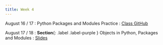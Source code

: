 ```yaml
---
title: Week 4
---
```


August 16 / 17
: Python Packages and Modules Practice
  : [Class GitHub](https://github.com/jdposada/oop_202230)

August 17 / 18
: **Section**{: .label .label-purple } Objects in Python, Packages and Modules
  : [Slides](https://uninorte-my.sharepoint.com/:p:/g/personal/jposada_uninorte_edu_co/EervW8Rc8ntElnNL4-FmUAQB56EZVhAOodZPJWcNqC6p5A)